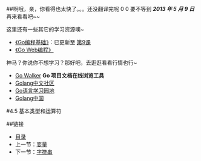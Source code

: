 ##啊哦，亲，你看得也太快了。。。还没翻译完呢 0 0
要不等到 ***2013 年 5 月 9 日*** 再来看看吧~~

这里还有一些其它的学习资源噢~

 - [《Go编程基础》](https://github.com/Unknwon/go-fundamental-programming)：已更新至 [第9课](https://github.com/Unknwon/go-fundamental-programming/blob/master/lecture9/lecture9.md) 
 - [《Go Web编程》](https://github.com/astaxie/build-web-application-with-golang)

神马？你说你不想学习？那好吧，去逛逛看看行情也行~

- [Go Walker](http://gowalker.org) **Go 项目文档在线浏览工具**
- [Golang中文社区](http://bbs.mygolang.com/forum.php)
- [Go语言学习园地](http://studygolang.com/)
- [Golang中国](http://golang.tc)

#4.5 基本类型和运算符


##链接
- [目录](directory.md)
- 上一节：[变量](04.4.md)
- 下一节：[字符串](04.6.md)